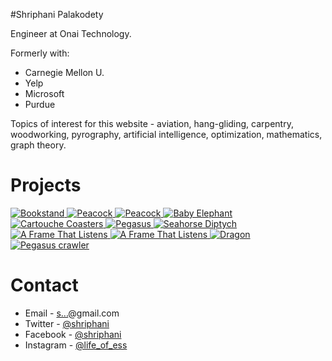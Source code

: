 <article>
</article>

#Shriphani Palakodety

Engineer at Onai Technology.

Formerly with:

* Carnegie Mellon U.
* Yelp
* Microsoft
* Purdue

Topics of interest for this website - aviation, hang-gliding, carpentry, woodworking, pyrography, artificial intelligence, optimization, mathematics, graph theory.

# Projects

<div>
              <div class="gallery">
                <a href="http://blog.shriphani.com/2017/07/23/bookstand/">
                  <img src="http://shriphani.com/bookstand.png" alt="Bookstand"/>
                </a>
                <a href="http://blog.shriphani.com/2017/07/23/bookstand/">
                  <img src="http://shriphani.com/peacock2.png" alt="Peacock"/>
                </a>
                <a href="http://blog.shriphani.com/2017/06/05/a-segmented-flower-vase/">
                  <img src="http://shriphani.com/vase.png" alt="Peacock"/>
                </a>
                <a href="http://blog.shriphani.com/2017/04/11/henna-baby-elephant/">
                  <img src="http://shriphani.com/baby_elephant.png" alt="Baby Elephant"/>
                </a>
                <a href="http://blog.shriphani.com/2017/03/27/the-cartouche-coaster-collection/">
                  <img src="http://shriphani.com/cartouche.png" alt="Cartouche Coasters"/>
                </a>
                <a href="http://blog.shriphani.com/2017/03/01/pegasus/">
                  <img src="http://shriphani.com/pegasus.png" alt="Pegasus"/>
                </a>
                <a href="http://blog.shriphani.com/2017/02/13/seahorse-diptych-spray-paint-on-canvas/">
                  <img src="http://shriphani.com/seahorse_diptych.png" alt="Seahorse Diptych"/>
                </a>
                <a href="http://blog.shriphani.com/2017/02/03/seahorse-black-acrylic-vinyl/">
                  <img src="http://shriphani.com/seahorse.png" alt="A Frame That Listens"/>
                </a>
                <a href="http://blog.shriphani.com/2016/08/03/a-frame-that-listens/">
                  <img src="http://shriphani.com/matrix.png" alt="A Frame That Listens"/>
                </a>
                <a href="http://blog.shriphani.com/2017/01/02/dragon/">
                  <img src="http://shriphani.com/dragon.png" alt="Dragon" />
                </a>
                <a href="https://github.com/shriphani/pegasus">
                  <img src="http://shriphani.com/pegasus_logo.png" alt="Pegasus crawler" />
                </a>
              </div>
</div>


# Contact

* Email - <a href="http://www.google.com/recaptcha/mailhide/d?k=01Z_Xp9yosV3ruh7vybHUmHQ==&amp;c=wf4HdBLxinfTG54lRLyeMP7Dqq92aNXjrIyMw1vr7qw=" onclick="window.open('http://www.google.com/recaptcha/mailhide/d?k\07501Z_Xp9yosV3ruh7vybHUmHQ\75\75\46c\75wf4HdBLxinfTG54lRLyeMP7Dqq92aNXjrIyMw1vr7qw\075', '', 'toolbar=0,scrollbars=0,location=0,statusbar=0,menubar=0,resizable=0,width=500,height=300'); return false;" title="Reveal this e-mail address">s...</a>@gmail.com
* Twitter - [@shriphani](https://twitter.com/shriphani)
* Facebook - [@shriphani](https://www.facebook.com/shriphani)
* Instagram - [@life_of_ess](https://www.instagram.com/life_of_ess/)